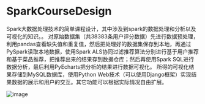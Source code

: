 # SparkCourseDesign
Spark大数据处理技术的简单课程设计，其中涉及到spark的数据处理和分析以及可视化的知识。。
对原始数据集（共38383条用户评分数据）先进行数据预处理，利用pandas查看缺失值和重复值，然后把处理好的数据集保存到本地，再通过PySpark读取本地数据，使用Spark ALS协同过滤推荐算法分别进行基于用户推荐和基于菜品推荐，把推荐出来的结果存到数据仓库；然后再使用Spark SQL进行数据分析，最后利用PyEcharts把分析的结果进行数据可视化。
所得的可视化结果存储到MySQL数据库，使用Python Web技术（可以使用Django框架）实现结果数据的展示和用户的交互。其它功能可以根据实际情况自由扩展。

![image](https://github.com/JinLiRuan/SparkCourseDesign/assets/74299629/391ff2eb-d61b-44db-bf97-20641a957417)
